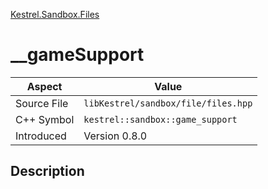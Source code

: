 [Kestrel.Sandbox.Files](index.md)
# __gameSupport
| Aspect | Value |
| --- | --- |
| Source File | `libKestrel/sandbox/file/files.hpp` |
| C++ Symbol | `kestrel::sandbox::game_support` |
| Introduced | Version 0.8.0 |
## Description
